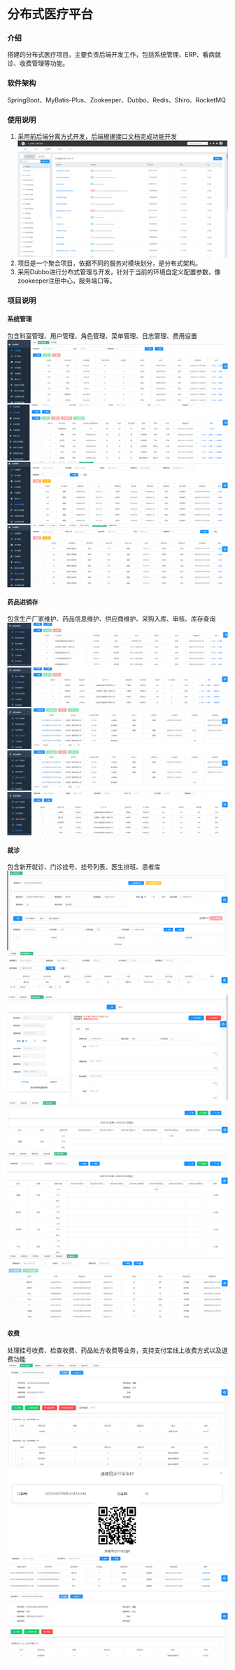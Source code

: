 # 分布式医疗平台

### 介绍
搭建的分布式医疗项目，主要负责后端开发工作，包括系统管理、ERP、看病就诊、收费管理等功能。

### 软件架构
SpringBoot、MyBatis-Plus、Zookeeper、Dubbo、Redis、Shiro、RocketMQ



### 使用说明

1.  采用前后端分离方式开发，后端根据接口文档完成功能开发
![输入图片说明](images/项目接口.png)
2. 项目是一个聚合项目，依据不同的服务对模块划分，是分布式架构。
3. 采用Dubbo进行分布式管理与开发，针对于当前的环境自定义配置参数，像zookeeper注册中心，服务端口等。

### 项目说明
#### 系统管理
包含科室管理、用户管理、角色管理、菜单管理、日志管理、费用设置
![输入图片说明](images/%E7%A7%91%E5%AE%A4.png)
![输入图片说明](images/%E7%94%A8%E6%88%B7.png)
![输入图片说明](images/%E7%99%BB%E5%BD%95.png)
![输入图片说明](images/%E6%93%8D%E4%BD%9C.png)

#### 药品进销存
包含生产厂家维护、药品信息维护、供应商维护、采购入库、审核、库存查询
![输入图片说明](images/%E7%94%9F%E4%BA%A7%E5%8E%82%E5%AE%B6.png)
![输入图片说明](images/%E8%8D%AF%E5%93%81%E4%BF%A1%E6%81%AF.png)
![输入图片说明](images/%E9%87%87%E8%B4%AD%E5%85%A5%E5%BA%93.png)
![输入图片说明](images/采购入库.png)
![输入图片说明](images/%E5%BA%93%E5%AD%98.png)

#### 就诊
包含新开就诊、门诊挂号、挂号列表、医生排班、患者库
![输入图片说明](images/%E6%8C%82%E5%8F%B7.png)
![输入图片说明](images/%E6%8C%82%E5%8F%B7%E5%88%97%E8%A1%A8.png)
![输入图片说明](images/%E6%96%B0%E5%BC%80%E5%B0%B1%E8%AF%8A.png)
![输入图片说明](images/%E6%88%91%E7%9A%84%E6%8E%92%E7%8F%AD.png)
![输入图片说明](images/%E5%8C%BB%E7%94%9F%E6%8E%92%E7%8F%AD.png)
![输入图片说明](images/%E6%82%A3%E8%80%85%E5%BA%93.png)

#### 收费
处理挂号收费、检查收费、药品处方收费等业务，支持支付宝线上收费方式以及退费功能
![输入图片说明](images/%E5%A4%84%E6%96%B9%E6%94%B6%E8%B4%B9.png)
![输入图片说明](images/%E6%94%AF%E4%BB%98%E5%AE%9D%E6%94%B6%E8%B4%B9.png)
![输入图片说明](images/%E9%80%80%E8%B4%B9%E6%9F%A5%E8%AF%A2.png)
![输入图片说明](images/%E5%A4%84%E6%96%B9%E5%8F%91%E8%8D%AF.png)
